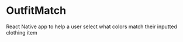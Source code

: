 # OutfitMatch
React Native app to help a user select what colors match their inputted clothing item
